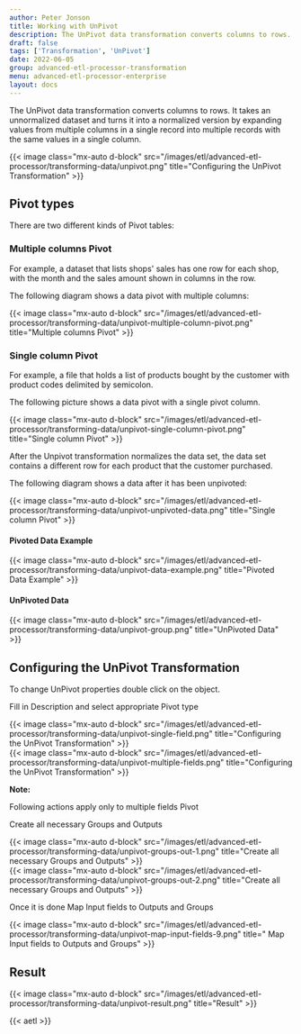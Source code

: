 ```yaml
---
author: Peter Jonson
title: Working with UnPivot
description: The UnPivot data transformation converts columns to rows.
draft: false
tags: ['Transformation', 'UnPivot']
date: 2022-06-05
group: advanced-etl-processor-transformation
menu: advanced-etl-processor-enterprise
layout: docs
---
```


The UnPivot data transformation converts columns to rows. It takes an unnormalized dataset and turns it into a normalized version by expanding values from multiple columns in a single record into multiple records with the same values in a single column.

{{< image class="mx-auto d-block"  src="/images/etl/advanced-etl-processor/transforming-data/unpivot.png" title="Configuring the UnPivot Transformation" >}}

## Pivot types

There are two different kinds of Pivot tables:

### Multiple columns Pivot

For example, a dataset that lists shops' sales has one row for each shop, with the month and the sales amount shown in columns in the row.

The following diagram shows a data pivot with multiple columns:

{{< image class="mx-auto d-block"  src="/images/etl/advanced-etl-processor/transforming-data/unpivot-multiple-column-pivot.png" title="Multiple columns Pivot" >}}

### Single column Pivot

For example, a file that holds a list of products bought by the customer with product codes delimited by semicolon.

The following picture shows a data pivot with a single pivot column.

{{< image class="mx-auto d-block"  src="/images/etl/advanced-etl-processor/transforming-data/unpivot-single-column-pivot.png" title="Single column Pivot" >}}

After the Unpivot transformation normalizes the data set, the data set contains a different row for each product that the customer purchased.

The following diagram shows a data after it has been unpivoted:

{{< image class="mx-auto d-block"  src="/images/etl/advanced-etl-processor/transforming-data/unpivot-unpivoted-data.png" title="Single column Pivot" >}}

#### Pivoted Data Example

{{< image class="mx-auto d-block"  src="/images/etl/advanced-etl-processor/transforming-data/unpivot-data-example.png" title="Pivoted Data Example" >}}

#### UnPivoted Data

{{< image class="mx-auto d-block"  src="/images/etl/advanced-etl-processor/transforming-data/unpivot-group.png" title="UnPivoted Data" >}}

## Configuring the UnPivot Transformation

To change UnPivot properties double click on the object.

Fill in Description and select appropriate Pivot type

{{< image class="mx-auto d-block"  src="/images/etl/advanced-etl-processor/transforming-data/unpivot-single-field.png" title="Configuring the UnPivot Transformation" >}}
\
{{< image class="mx-auto d-block"  src="/images/etl/advanced-etl-processor/transforming-data/unpivot-multiple-fields.png" title="Configuring the UnPivot Transformation" >}}

**Note:**

Following actions apply only to multiple fields Pivot

Create all necessary Groups and Outputs

{{< image class="mx-auto d-block"  src="/images/etl/advanced-etl-processor/transforming-data/unpivot-groups-out-1.png" title="Create all necessary Groups and Outputs" >}}
\
{{< image class="mx-auto d-block"  src="/images/etl/advanced-etl-processor/transforming-data/unpivot-groups-out-2.png" title="Create all necessary Groups and Outputs" >}}

Once it is done Map Input fields to Outputs and Groups

{{< image class="mx-auto d-block"  src="/images/etl/advanced-etl-processor/transforming-data/unpivot-map-input-fields-9.png" title=" Map Input fields to Outputs and Groups" >}}

## Result

{{< image class="mx-auto d-block"  src="/images/etl/advanced-etl-processor/transforming-data/unpivot-result.png" title="Result" >}}

{{< aetl >}}
